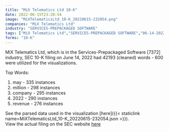 ```yaml
---
title: "MiX Telematics Ltd 10-K"
date: 2022-06-15T23:20:54
image: "MiXTelematicsLtd_10-K_20220615-232054.png"
companies: "MiX Telematics Ltd"
industry: "SERVICES-PREPACKAGED SOFTWARE"
tags: ["MiX Telematics Ltd","SERVICES-PREPACKAGED SOFTWARE","06-14-2022","10-K"]
forms: "10-K"
---
```

MiX Telematics Ltd, which is in the Services-Prepackaged Software [7372] industry, SEC 10-K filing on June 14, 2022 had 42193 (cleaned) words - 600 were utilized for the visualizations.

Top Words:
1. may - 335 instances
2. million - 298 instances
3. company - 295 instances
4. 2022 - 290 instances
5. revenue - 276 instances


See the parsed data used in the visualization [here]({{< staticlink name=MiXTelematicsLtd_10-K_20220615-232054.json >}}).  
View the actual filing on the SEC website [here](https://www.sec.gov/Archives/edgar/data/1576914/0001628280-22-017109.txt)